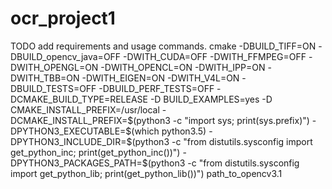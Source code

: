 # ocr_project1
TODO add requirements and usage commands.
cmake -DBUILD_TIFF=ON -DBUILD_opencv_java=OFF -DWITH_CUDA=OFF -DWITH_FFMPEG=OFF -DWITH_OPENGL=ON -DWITH_OPENCL=ON -DWITH_IPP=ON -DWITH_TBB=ON -DWITH_EIGEN=ON -DWITH_V4L=ON -DBUILD_TESTS=OFF -DBUILD_PERF_TESTS=OFF -DCMAKE_BUILD_TYPE=RELEASE -D BUILD_EXAMPLES=yes -D CMAKE_INSTALL_PREFIX=/usr/local -DCMAKE_INSTALL_PREFIX=$(python3 -c "import sys; print(sys.prefix)") -DPYTHON3_EXECUTABLE=$(which python3.5) -DPYTHON3_INCLUDE_DIR=$(python3 -c "from distutils.sysconfig import get_python_inc; print(get_python_inc())") -DPYTHON3_PACKAGES_PATH=$(python3 -c "from distutils.sysconfig import get_python_lib; print(get_python_lib())") path_to_opencv3.1
